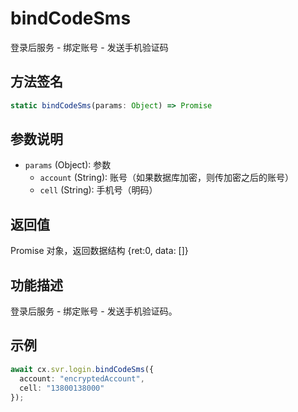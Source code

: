 # bindCodeSms

登录后服务 - 绑定账号 - 发送手机验证码

## 方法签名
```typescript
static bindCodeSms(params: Object) => Promise
```

## 参数说明
- `params` (Object): 参数
  - `account` (String): 账号（如果数据库加密，则传加密之后的账号）
  - `cell` (String): 手机号（明码）

## 返回值
Promise 对象，返回数据结构 {ret:0, data: []}

## 功能描述
登录后服务 - 绑定账号 - 发送手机验证码。

## 示例
```typescript
await cx.svr.login.bindCodeSms({
  account: "encryptedAccount",
  cell: "13800138000"
});
``` 
